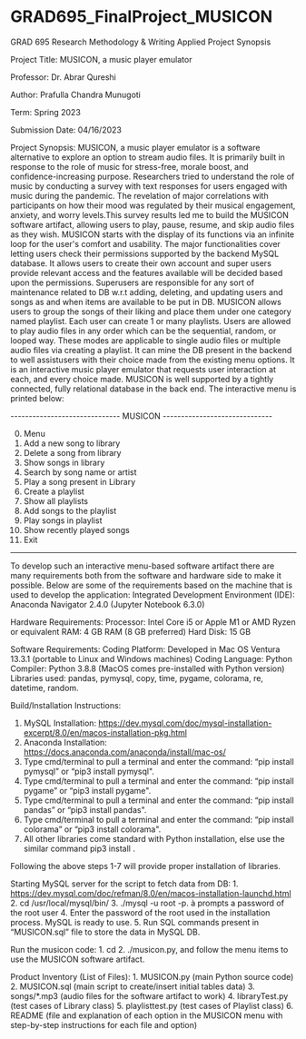# GRAD695_FinalProject_MUSICON
GRAD 695 Research Methodology & Writing Applied Project Synopsis

Project Title: MUSICON, a music player emulator

Professor: Dr. Abrar Qureshi

Author: Prafulla Chandra Munugoti

Term: Spring 2023

Submission Date: 04/16/2023

Project Synopsis:
MUSICON, a music player emulator is a software alternative to explore an option to stream audio files. It is primarily built in response to the role of music for stress-free, morale boost, and confidence-increasing purpose. Researchers tried to understand the role of music by conducting a survey with text responses for users engaged with music during the pandemic. The revelation of major correlations with participants on how their mood was regulated by their musical engagement, anxiety, and worry levels.This survey results led me to build the MUSICON software artifact, allowing users to play, pause, resume, and skip audio files as they wish. MUSICON starts with the display of its functions via an infinite loop for the user's comfort and usability. The major functionalities cover letting users check their permissions supported by the backend MySQL database. It allows users to create their own account and super users provide relevant access and the features available will be decided based upon the permissions. Superusers are responsible for any sort of maintenance related to DB w.r.t adding, deleting, and updating users and songs as and when items are available to be put in DB. MUSICON allows users to group the songs of their liking and place them under one category named playlist. Each user can create 1 or many playlists. Users are allowed to play audio files in any order which can be the sequential, random, or looped way. These modes are applicable to single audio files or multiple audio files via creating a playlist. It can mine the DB present in the backend to well assistusers with their choice made from the existing menu options. It is an interactive music player emulator that requests user interaction at each, and every choice made. MUSICON is well supported by a tightly connected, fully relational database in the back end. The interactive menu is printed below:

------------------------------ MUSICON ------------------------------

0.  Menu
1.  Add a new song to library
2.  Delete a song from library
3.  Show songs in library
4.  Search by song name or artist
5.  Play a song present in Library
6.  Create a playlist
7.  Show all playlists
8.  Add songs to the playlist
9.  Play songs in playlist
10. Show recently played songs
11. Exit

----------------------------------------------------------------------

To develop such an interactive menu-based software artifact there are many requirements both from the software and hardware side to make it possible. Below are some of the requirements based on the machine that is used to develop the application: 
Integrated Development Environment (IDE): Anaconda Navigator 2.4.0 (Jupyter Notebook 6.3.0)

Hardware Requirements:
  Processor: Intel Core i5 or Apple M1 or AMD Ryzen or equivalent
  RAM: 4 GB RAM (8 GB preferred)
  Hard Disk: 15 GB

Software Requirements:
  Coding Platform: Developed in Mac OS Ventura 13.3.1 (portable to Linux and Windows machines)
  Coding Language: Python
  Compiler: Python 3.8.8 (MacOS comes pre-installed with Python version)
  Libraries used: pandas, pymysql, copy, time, pygame, colorama, re, datetime, random.

Build/Installation Instructions:
  1. MySQL Installation:
    https://dev.mysql.com/doc/mysql-installation-excerpt/8.0/en/macos-installation-pkg.html
  2. Anaconda Installation:
    https://docs.anaconda.com/anaconda/install/mac-os/
  3. Type cmd/terminal to pull a terminal and enter the command: “pip install pymysql” or “pip3 install pymysql".
  4. Type cmd/terminal to pull a terminal and enter the command: “pip install pygame” or “pip3 install pygame".
  5. Type cmd/terminal to pull a terminal and enter the command: “pip install pandas” or “pip3 install pandas".
  6. Type cmd/terminal to pull a terminal and enter the command: “pip install colorama” or “pip3 install colorama".
  7. All other libraries come standard with Python installation, else use the similar command pip3 install <library name>.

Following the above steps 1-7 will provide proper installation of libraries.

  Starting MySQL server for the script to fetch data from DB:
    1. https://dev.mysql.com/doc/refman/8.0/en/macos-installation-launchd.html
    2. cd /usr/local/mysql/bin/
    3. ./mysql -u root -p. à prompts a password of the root user
    4. Enter the password of the root used in the installation process. MySQL is ready to use.
    5. Run SQL commands present in “MUSICON.sql” file to store the data in MySQL DB.

Run the musicon code:
    1. cd <directory where source code is located>
    2. ./musicon.py, and follow the menu items to use the MUSICON software artifact.

Product Inventory (List of Files):
    1. MUSICON.py (main Python source code)
    2. MUSICON.sql (main script to create/insert initial tables data)
    3. songs/*.mp3 (audio files for the software artifact to work)
    4. libraryTest.py (test cases of Library class)
    5. playlisttest.py (test cases of Playlist class)
    6. README (file and explanation of each option in the MUSICON menu with step-by-step instructions for each file and option)
